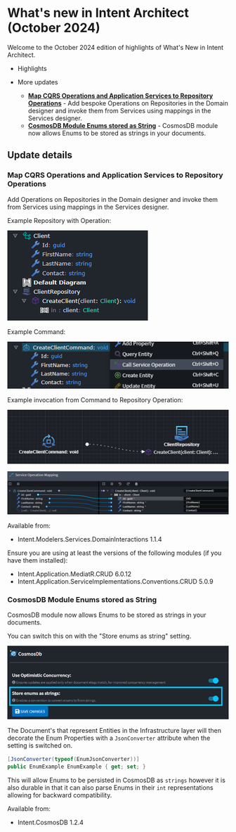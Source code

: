 # What's new in Intent Architect (October 2024)

Welcome to the October 2024 edition of highlights of What's New in Intent Architect.

- Highlights

- More updates
  - **[Map CQRS Operations and Application Services to Repository Operations](#map-cqrs-operations-and-application-services-to-repository-operations)** - Add bespoke Operations on Repositories in the Domain designer and invoke them from Services using mappings in the Services designer.
  - **[CosmosDB Module Enums stored as String](#cosmosdb-module-enums-stored-as-string)** - CosmosDB module now allows Enums to be stored as strings in your documents.

## Update details

### Map CQRS Operations and Application Services to Repository Operations

Add Operations on Repositories in the Domain designer and invoke them from Services using mappings in the Services designer.

Example Repository with Operation:

![Example Domain](images/repository-operation-mapping-domain.png)

Example Command:

![Example Command](images/repository-operation-mapping-command-menu.png)

Example invocation from Command to Repository Operation:

![Mapping between Command and Repository](images/repository-operation-mapping-service-invocation.png)

![Data Mapping](images/repository-operation-mapping-invocaiton-mapping.png)

Available from:

- Intent.Modelers.Services.DomainInteractions 1.1.4

Ensure you are using at least the versions of the following modules (if you have them installed):

- Intent.Application.MediatR.CRUD 6.0.12
- Intent.Application.ServiceImplementations.Conventions.CRUD 5.0.9

### CosmosDB Module Enums stored as String

CosmosDB module now allows Enums to be stored as strings in your documents.

You can switch this on with the "Store enums as string" setting.

![Store Enums As String Setting](images/store-enum-as-string-setting.png)

The Document's that represent Entities in the Infrastructure layer will then decorate the Enum Properties with a `JsonConverter` attribute when the setting is switched on.

```c#
[JsonConverter(typeof(EnumJsonConverter))]
public EnumExample EnumExample { get; set; }
```

This will allow Enums to be persisted in CosmosDB as `strings` however it is also durable in that it can also parse Enums in their `int` representations allowing for backward compatibility.

Available from:

- Intent.CosmosDB 1.2.4

